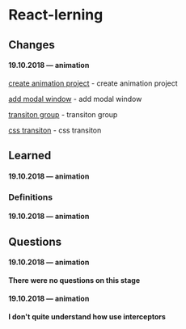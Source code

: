 # React-lerning

## Changes

#### 19.10.2018 — animation
[create animation project](https://github.com/Mikele11/React-lerning/commit/6c237edfeab7b5a50d2099757b93b5e970bcc905) - create animation project

[add modal window](https://github.com/Mikele11/React-lerning/commit/6029ffa7d016f2eb6ec5b1abf229a716af80992a) - add modal window

[transiton group](https://github.com/Mikele11/React-lerning/commit/59e46e2863327cd0f16ce5c9d569891080295d56) - transiton group

[css transiton](https://github.com/Mikele11/React-lerning/commit/083ad4ae1794376cb6afadb15e40dd5e3d8a61dd) - css transiton

## Learned

#### 19.10.2018 — animation


### Definitions

#### 19.10.2018 — animation


## Questions

#### 19.10.2018 — animation

**There were no questions on this stage**

#### 19.10.2018 — animation

**I don't quite understand how use interceptors**